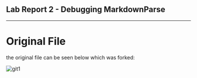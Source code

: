## Lab Report 2 - Debugging MarkdownParse
---
# Original File

the original file can be seen below which was forked:

![git1]()

